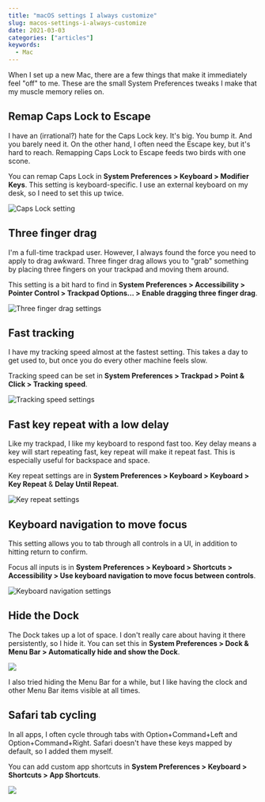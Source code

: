 ```yaml
---
title: "macOS settings I always customize"
slug: macos-settings-i-always-customize
date: 2021-03-03
categories: ["articles"]
keywords:
  - Mac
---
```


When I set up a new Mac, there are a few things that make it immediately feel "off" to me. These are the small System Preferences tweaks I make that my muscle memory relies on.

<!--more-->

## Remap Caps Lock to Escape

I have an (irrational?) hate for the Caps Lock key. It's big. You bump it. And you barely need it. On the other hand, I often need the Escape key, but it's hard to reach. Remapping Caps Lock to Escape feeds two birds with one scone.

You can remap Caps Lock in **System Preferences > Keyboard > Modifier Keys**. This setting is keyboard-specific. I use an external keyboard on my desk, so I need to set this up twice.

![Caps Lock setting](/media/mac/caps-lock.jpeg)

## Three finger drag

I'm a full-time trackpad user. However, I always found the force you need to apply to drag awkward. Three finger drag allows you to "grab" something by placing three fingers on your trackpad and moving them around. 

This setting is a bit hard to find in **‌System Preferences > Accessibility > Pointer Control > Trackpad Options… > Enable dragging three finger drag**.

![Three finger drag settings](/media/mac/three-finger-drag.jpeg)

## Fast tracking

I have my tracking speed almost at the fastest setting. This takes a day to get used to, but once you do every other machine feels slow.

Tracking speed can be set in **System Preferences > Trackpad > Point & Click > Tracking speed**. 

![Tracking speed settings](/media/mac/tracking-speed.jpeg)

## Fast key repeat with a low delay

Like my trackpad, I like my keyboard to respond fast too. Key delay means a key will start repeating fast, key repeat will make it repeat fast. This is especially useful for backspace and space.
 
Key repeat settings are in **System Preferences > Keyboard > Keyboard > Key Repeat** & **Delay Until Repeat**.
 
 ![Key repeat settings](/media/mac/key-repeat.jpeg)

## Keyboard navigation to move focus

This setting allows you to tab through all controls in a UI, in addition to hitting return to confirm.

Focus all inputs is in **System Preferences > Keyboard > Shortcuts > Accessibility > Use keyboard navigation to move focus between controls**.

![Keyboard navigation settings](/media/mac/focus-all-inputs.jpeg)

## Hide the Dock

The Dock takes up a lot of space. I don't really care about having it there persistently, so I hide it. You can set this in **System Preferences > Dock & Menu Bar > Automatically hide and show the Dock**.

![](/media/mac/hide-dock.jpeg)

I also tried hiding the Menu Bar for a while, but I like having the clock and other Menu Bar items visible at all times.

## Safari tab cycling

In all apps, I often cycle through tabs with Option+Command+Left and Option+Command+Right. Safari doesn't have these keys mapped by default, so I added them myself.

You can add custom app shortcuts in **System Preferences > Keyboard > Shortcuts > App Shortcuts**.

![](/media/mac/safari-tab-cycling.jpeg) 
